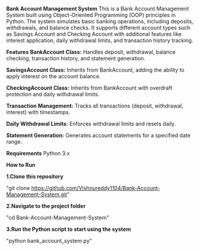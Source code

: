 **Bank Account Management System**
This is a Bank Account Management System built using Object-Oriented Programming (OOP) principles in Python. The system simulates basic banking operations, including deposits, withdrawals, and balance checks. It supports different account types such as Savings Account and Checking Account with additional features like interest application, daily withdrawal limits, and transaction history tracking.

**Features**
**BankAccount Class:** Handles deposit, withdrawal, balance checking, transaction history, and statement generation.

**SavingsAccount Class:** Inherits from BankAccount, adding the ability to apply interest on the account balance.

**CheckingAccount Class:** Inherits from BankAccount with overdraft protection and daily withdrawal limits.

**Transaction Management:** Tracks all transactions (deposit, withdrawal, interest) with timestamps.

**Daily Withdrawal Limits:** Enforces withdrawal limits and resets daily.

**Statement Generation:** Generates account statements for a specified date range.

**Requirements**
Python 3.x

**How to Run**

**1.Clone this repository**

"git clone https://github.com/Vishnureddy1104/Bank-Account-Management-System.git"

**2.Navigate to the project folder**

"cd Bank-Account-Management-System"

**3.Run the Python script to start using the system**

"python bank_account_system.py"

